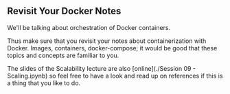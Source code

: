 ## Revisit Your Docker Notes

We'll be talking about orchestration of Docker containers. 

Thus make sure that you revisit your notes about containerization with Docker. Images, containers, docker-compose; it would be good that these topics and concepts are familiar to you. 

The slides of the Scalability lecture are also [online](./Session 09 - Scaling.ipynb) so feel free to have a look and read up on references if this is a thing that you like to do. 
